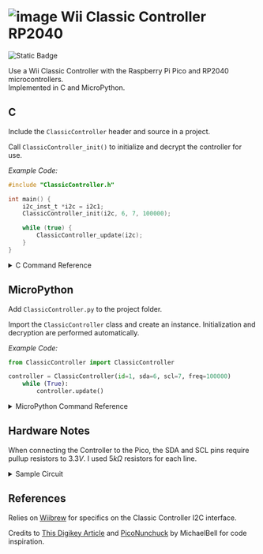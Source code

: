 # ![image](https://github.com/aGhandhii/wii-classic-controller-rp2040/assets/110639969/1bc2b27c-4221-4cb0-8ee1-11edcf9ccd25) Wii Classic Controller RP2040

![Static Badge](https://img.shields.io/badge/License-The_Unlicense-red)

Use a Wii Classic Controller with the Raspberry Pi Pico and RP2040 microcontrollers.  
Implemented in C and MicroPython.

## C

Include the `ClassicController` header and source in a project.

Call `ClassicController_init()` to initialize and decrypt the controller for use.

*Example Code:*
```c
#include "ClassicController.h"

int main() {
    i2c_inst_t *i2c = i2c1;
    ClassicController_init(i2c, 6, 7, 100000);

    while (true) {
        ClassicController_update(i2c);
    }
}
```

<details>
<summary>C Command Reference</summary>
<br>

| Command | Description |
| --- | --- |
| `void ClassicController_init(i2c_inst_t *i2c, uint sda, uint scl, uint baudrate)` | Initialize I2C connection, then Decrypt and Calibrate the controller |
| `void ClassicController_update(i2c_inst_t *i2c)` | Update the Button Values |
| `void ClassicController_calibrate(i2c_inst_t *i2c)` | Calibrate the Joysticks and Analog Triggers |
| `void ClassicController_button_report()` | Print a readable Input Report to the Console |
| `int ClassicController_joy_LX()` | Get value for Left Joystick x-axis $\in[-128,127]$ |
| `int ClassicController_joy_LY()` | Get value for Left Joystick y-axis $\in[-128,127]$ |
| `int ClassicController_joy_RX()` | Get value for Right Joystick x-axis $\in[-128,127]$ |
| `int ClassicController_joy_RY()` | Get value for Right Joystick y-axis $\in[-128,127]$ |
| `int ClassicController_LT_analog()` | Get value for Left Analog Trigger $\in[0,255]$ |
| `int ClassicController_RT_analog()` | Get value for Right Analog Trigger $\in[0,255]$ |
| `bool ClassicController_button_A()` | Get value for Face Button A |
| `bool ClassicController_button_B()` | Get value for Face Button B |
| `bool ClassicController_button_X()` | Get value for Face Button X |
| `bool ClassicController_button_Y()` | Get value for Face Button Y |
| `bool ClassicController_button_UP()`   | Get value for Directional Button UP |
| `bool ClassicController_button_DOWN()` | Get value for Directional Button DOWN |
| `bool ClassicController_button_LEFT()` | Get value for Directional Button LEFT |
| `bool ClassicController_button_RIGHT()`| Get value for Directional Button RIGHT |
| `bool ClassicController_button_ZL()` | Get value for Shoulder Button ZL |
| `bool ClassicController_button_ZR()` | Get value for Shoulder Button ZR |
| `bool ClassicController_button_LT()` | Get value for Shoulder Button L |
| `bool ClassicController_button_RT()` | Get value for Shoulder Button R |
| `bool ClassicController_button_START()` | Get value for START Button |
| `bool ClassicController_button_SELECT()` | Get value for SELECT Button |
| `bool ClassicController_button_HOME()` | Get value for HOME Button |

</details>


## MicroPython

Add `ClassicController.py` to the project folder.

Import the `ClassicController` class and create an instance. Initialization and decryption are performed automatically.

*Example Code:*
```python
from ClassicController import ClassicController

controller = ClassicController(id=1, sda=6, scl=7, freq=100000)
    while (True):
        controller.update()
```

<details>
<summary>MicroPython Command Reference</summary>
<br>

| Command | Description |
| --- | --- |
| `update()` | Update the Button Values |
| `calibrate()` | Calibrate the Joysticks and Analog Triggers |
| `int joy_LX()` | Get value for Left Joystick x-axis $\in[-128,127]$ |
| `int joy_LY()` | Get value for Left Joystick y-axis $\in[-128,127]$ |
| `int joy_RX()` | Get value for Right Joystick x-axis $\in[-128,127]$ |
| `int joy_RY()` | Get value for Right Joystick y-axis $\in[-128,127]$ |
| `int trigger_L()` | Get value for Left Analog Trigger $\in[0,255]$ |
| `int trigger_R()` | Get value for Right Analog Trigger $\in[0,255]$ |
| `int button_A()` | Get value for Face Button A |
| `int button_B()` | Get value for Face Button B |
| `int button_X()` | Get value for Face Button X |
| `int button_Y()` | Get value for Face Button Y |
| `int button_UP()`   | Get value for Directional Button UP |
| `int button_DOWN()` | Get value for Directional Button DOWN |
| `int button_LEFT()` | Get value for Directional Button LEFT |
| `int button_RIGHT()`| Get value for Directional Button RIGHT |
| `int button_ZL()` | Get value for Shoulder Button ZL |
| `int button_ZR()` | Get value for Shoulder Button ZR |
| `int button_LT()` | Get value for Shoulder Button L |
| `int button_RT()` | Get value for Shoulder Button R |
| `int button_START()` | Get value for START Button |
| `int button_SELECT()` | Get value for SELECT Button |
| `int button_HOME()` | Get value for HOME Button |

</details>


## Hardware Notes

When connecting the Controller to the Pico, the SDA and SCL pins require pullup resistors to $3.3V$.
I used $5k\Omega$ resistors for each line.

<details>
<summary>Sample Circuit</summary>
<br>

![image](https://github.com/aGhandhii/wii-classic-controller-rp2040/assets/110639969/11e3e7a2-ff6f-4619-b1b0-60a964100337)

</details>

## References

Relies on [Wiibrew](https://wiibrew.org/wiki/Wiimote/Extension_Controllers/Classic_Controller) for specifics on the Classic Controller I2C interface.

Credits to [This Digikey Article](https://www.digikey.com/en/maker/projects/raspberry-pi-pico-rp2040-i2c-example-with-micropython-and-cc/47d0c922b79342779cdbd4b37b7eb7e2) and [PicoNunchuck](https://github.com/MichaelBell/PicoNunchuck) by MichaelBell for code inspiration.
